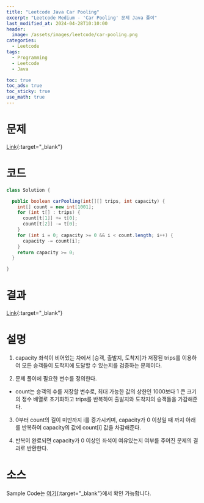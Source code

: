 ```yaml
---
title: "Leetcode Java Car Pooling"
excerpt: "Leetcode Medium - 'Car Pooling' 문제 Java 풀이"
last_modified_at: 2024-04-28T10:10:00
header:
  image: /assets/images/leetcode/car-pooling.png
categories:
  - Leetcode
tags:
  - Programming
  - Leetcode
  - Java

toc: true
toc_ads: true
toc_sticky: true
use_math: true
---
```

# 문제
[Link](https://leetcode.com/problems/car-pooling/){:target="_blank"}

# 코드
```java
class Solution {

  public boolean carPooling(int[][] trips, int capacity) {
    int[] count = new int[1001];
    for (int t[] : trips) {
      count[t[1]] += t[0];
      count[t[2]] -= t[0];
    }
    for (int i = 0; capacity >= 0 && i < count.length; i++) {
      capacity -= count[i];
    }
    return capacity >= 0;
  }

}
```

# 결과
[Link](https://leetcode.com/problems/car-pooling/submissions/1243693979/){:target="_blank"}

# 설명
1. capacity 좌석이 비어있는 차에서 [승객, 출발지, 도착지]가 저장된 trips를 이용하여 모든 승객들이 도착지에 도달할 수 있는지를 검증하는 문제이다.

2. 문제 풀이에 필요한 변수를 정의한다.
- count는 승객의 수를 저장할 변수로, 최대 가능한 값의 상한인 1000보다 1 큰 크기의 정수 배열로 초기화하고 trips를 반복하여 출발지와 도착지의 승객들을 가감해준다.

3. 0부터 count의 길이 미만까지 i를 증가시키며, capacity가 0 이상일 때 까지 아래를 반복하여 capacity의 값에 count[i] 값을 차감해준다.

4. 반복이 완료되면 capacity가 0 이상인 좌석이 여유있는지 여부를 주어진 문제의 결과로 반환한다.

# 소스
Sample Code는 [여기](https://github.com/GracefulSoul/leetcode/blob/master/src/main/java/gracefulsoul/problems/CarPooling.java){:target="_blank"}에서 확인 가능합니다.